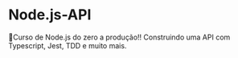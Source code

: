 # Node.js-API
🚀Curso de Node.js do zero a produção!! Construindo uma API com Typescript, Jest, TDD e muito mais.
